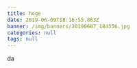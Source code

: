 ```yaml
---
title: hoge
date: 2019-06-09T18:16:55.863Z
banner: /img/banners/20190607_184556.jpg
categories: null
tags: null
---
```

da
